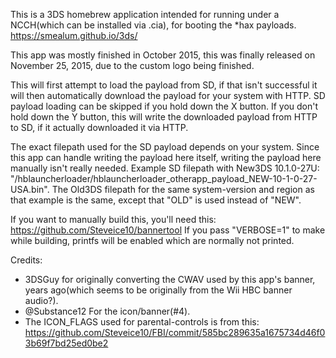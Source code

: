 This is a 3DS homebrew application intended for running under a NCCH(which can be installed via .cia), for booting the *hax payloads. https://smealum.github.io/3ds/  

This app was mostly finished in October 2015, this was finally released on November 25, 2015, due to the custom logo being finished.

This will first attempt to load the payload from SD, if that isn't successful it will then automatically download the payload for your system with HTTP. SD payload loading can be skipped if you hold down the X button. If you don't hold down the Y button, this will write the downloaded payload from HTTP to SD, if it actually downloaded it via HTTP.  

The exact filepath used for the SD payload depends on your system. Since this app can handle writing the payload here itself, writing the payload here manually isn't really needed. Example SD filepath with New3DS 10.1.0-27U: "/hblauncherloader/hblauncherloader_otherapp_payload_NEW-10-1-0-27-USA.bin". The Old3DS filepath for the same system-version and region as that example is the same, except that "OLD" is used instead of "NEW".

If you want to manually build this, you'll need this: https://github.com/Steveice10/bannertool
If you pass "VERBOSE=1" to make while building, printfs will be enabled which are normally not printed.

Credits:
* 3DSGuy for originally converting the CWAV used by this app's banner, years ago(which seems to be originally from the Wii HBC banner audio?).
* @Substance12 For the icon/banner(#4).
* The ICON_FLAGS used for parental-controls is from this: https://github.com/Steveice10/FBI/commit/585bc289635a1675734d46f03b69f7bd25ed0be2

